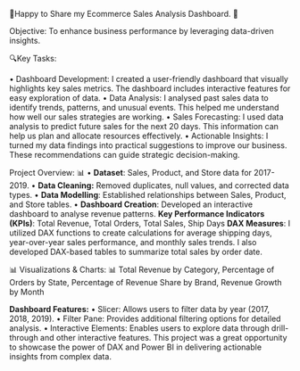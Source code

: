 🚀Happy to Share my Ecommerce Sales Analysis Dashboard. 🚀

Objective: To enhance business performance by leveraging data-driven insights.

🔍Key Tasks:

• Dashboard Development: I created a user-friendly dashboard that visually highlights key sales metrics. The dashboard includes interactive features for easy exploration of data.
• Data Analysis: I analysed past sales data to identify trends, patterns, and unusual events. This helped me understand how well our sales strategies are working.
• Sales Forecasting: I used data analysis to predict future sales for the next 20 days. This information can help us plan and allocate resources effectively.
• Actionable Insights: I turned my data findings into practical suggestions to improve our business. These recommendations can guide strategic decision-making.

Project Overview: 📊
• **Dataset**: Sales, Product, and Store data for 2017-2019.
• **Data Cleaning:** Removed duplicates, null values, and corrected data types.
• **Data Modelling**: Established relationships between Sales, Product, and Store tables.
• **Dashboard Creation**: Developed an interactive dashboard to analyse revenue patterns.
**Key Performance Indicators (KPIs)**: Total Revenue, Total Orders, Total Sales, Ship Days
**DAX Measures**: I utilized DAX functions to create calculations for average shipping days, year-over-year sales performance, and monthly sales trends. I also developed DAX-based tables to summarize total sales by order date.
 
📊 Visualizations & Charts: 📊 Total Revenue by Category, Percentage of Orders by State, Percentage of Revenue Share by Brand, Revenue Growth by Month

**Dashboard Features:**
• Slicer: Allows users to filter data by year (2017, 2018, 2019).
• Filter Pane: Provides additional filtering options for detailed analysis.
• Interactive Elements: Enables users to explore data through drill-through and other interactive features.
This project was a great opportunity to showcase the power of DAX and Power BI in delivering actionable insights from complex data.
